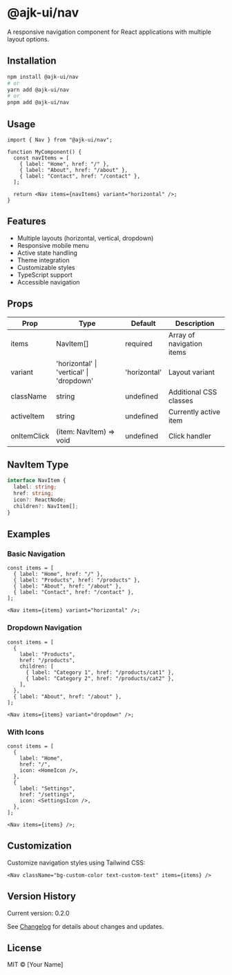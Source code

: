 # @ajk-ui/nav

A responsive navigation component for React applications with multiple layout options.

## Installation

```bash
npm install @ajk-ui/nav
# or
yarn add @ajk-ui/nav
# or
pnpm add @ajk-ui/nav
```

## Usage

```tsx
import { Nav } from "@ajk-ui/nav";

function MyComponent() {
  const navItems = [
    { label: "Home", href: "/" },
    { label: "About", href: "/about" },
    { label: "Contact", href: "/contact" },
  ];

  return <Nav items={navItems} variant="horizontal" />;
}
```

## Features

- Multiple layouts (horizontal, vertical, dropdown)
- Responsive mobile menu
- Active state handling
- Theme integration
- Customizable styles
- TypeScript support
- Accessible navigation

## Props

| Prop        | Type                                     | Default      | Description               |
| ----------- | ---------------------------------------- | ------------ | ------------------------- |
| items       | NavItem[]                                | required     | Array of navigation items |
| variant     | 'horizontal' \| 'vertical' \| 'dropdown' | 'horizontal' | Layout variant            |
| className   | string                                   | undefined    | Additional CSS classes    |
| activeItem  | string                                   | undefined    | Currently active item     |
| onItemClick | (item: NavItem) => void                  | undefined    | Click handler             |

## NavItem Type

```typescript
interface NavItem {
  label: string;
  href: string;
  icon?: ReactNode;
  children?: NavItem[];
}
```

## Examples

### Basic Navigation

```tsx
const items = [
  { label: "Home", href: "/" },
  { label: "Products", href: "/products" },
  { label: "About", href: "/about" },
  { label: "Contact", href: "/contact" },
];

<Nav items={items} variant="horizontal" />;
```

### Dropdown Navigation

```tsx
const items = [
  {
    label: "Products",
    href: "/products",
    children: [
      { label: "Category 1", href: "/products/cat1" },
      { label: "Category 2", href: "/products/cat2" },
    ],
  },
  { label: "About", href: "/about" },
];

<Nav items={items} variant="dropdown" />;
```

### With Icons

```tsx
const items = [
  {
    label: "Home",
    href: "/",
    icon: <HomeIcon />,
  },
  {
    label: "Settings",
    href: "/settings",
    icon: <SettingsIcon />,
  },
];

<Nav items={items} />;
```

## Customization

Customize navigation styles using Tailwind CSS:

```tsx
<Nav className="bg-custom-color text-custom-text" items={items} />
```

## Version History

Current version: 0.2.0

See [Changelog](../../CHANGELOG.md) for details about changes and updates.

## License

MIT © [Your Name]
